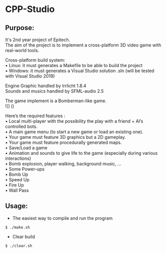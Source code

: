 # CPP-Studio
## Purpose:
It's 2nd year project of Epitech.<br/>
The aim of the project is to implement a cross-platform 3D video game with real-world tools.<br/>

Cross-platform build system:<br/>
• Linux: it must generates a Makefile to be able to build the project<br/>
• Windows: it must generates a Visual Studio solution .sln (will be tested with Visual Studio 2019)<br/>

Engine Graphic handled by Irrlicht 1.8.4<br/>
Sounds and musics handled by SFML-audio 2.5<br/>

The game implement is a Bomberman-like game.<br/>
![] ()

Here’s the required features :<br/>
• Local multi-player with the possibility the play with a friend + AI’s controlled bots.<br/>
• A main game menu (to start a new game or load an existing one).<br/>
• Your game must feature 3D graphics but a 2D gameplay.<br/>
• Your game must feature procedurally generated maps.<br/>
• Save/Load a game<br/>
• Animation and sounds to give life to the game (especially during various interactions)<br/>
• Bomb explosion, player walking, background music, ...<br/>
• Some Power-ups<br/>
• Bomb Up<br/>
• Speed Up<br/>
• Fire Up<br/>
• Wall Pass<br/>

## Usage:
 - The easiest way to compile and run the program
```console
$ ./make.sh
```

 - Clear build
```console
$ ./clear.sh
```
